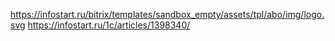https://infostart.ru/bitrix/templates/sandbox_empty/assets/tpl/abo/img/logo.svg
https://infostart.ru/1c/articles/1398340/
